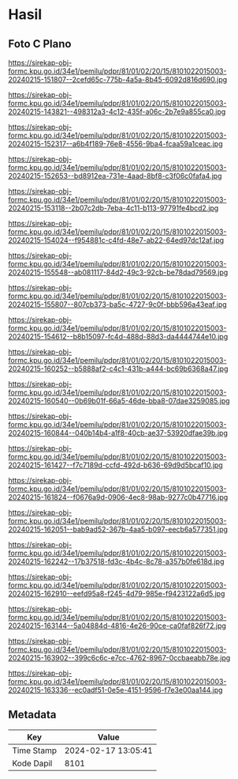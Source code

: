 # Hasil

## Foto C Plano

https://sirekap-obj-formc.kpu.go.id/34e1/pemilu/pdpr/81/01/02/20/15/8101022015003-20240215-151807--2cefd65c-775b-4a5a-8b45-6092d816d690.jpg

https://sirekap-obj-formc.kpu.go.id/34e1/pemilu/pdpr/81/01/02/20/15/8101022015003-20240215-143821--498312a3-4c12-435f-a06c-2b7e9a855ca0.jpg

https://sirekap-obj-formc.kpu.go.id/34e1/pemilu/pdpr/81/01/02/20/15/8101022015003-20240215-152317--a6b4f189-76e8-4556-9ba4-fcaa59a1ceac.jpg

https://sirekap-obj-formc.kpu.go.id/34e1/pemilu/pdpr/81/01/02/20/15/8101022015003-20240215-152653--bd8912ea-731e-4aad-8bf8-c3f06c0fafa4.jpg

https://sirekap-obj-formc.kpu.go.id/34e1/pemilu/pdpr/81/01/02/20/15/8101022015003-20240215-153118--2b07c2db-7eba-4c11-b113-97791fe4bcd2.jpg

https://sirekap-obj-formc.kpu.go.id/34e1/pemilu/pdpr/81/01/02/20/15/8101022015003-20240215-154024--f954881c-c4fd-48e7-ab22-64ed97dc12af.jpg

https://sirekap-obj-formc.kpu.go.id/34e1/pemilu/pdpr/81/01/02/20/15/8101022015003-20240215-155548--ab081117-84d2-49c3-92cb-be78dad79569.jpg

https://sirekap-obj-formc.kpu.go.id/34e1/pemilu/pdpr/81/01/02/20/15/8101022015003-20240215-155807--807cb373-ba5c-4727-9c0f-bbb596a43eaf.jpg

https://sirekap-obj-formc.kpu.go.id/34e1/pemilu/pdpr/81/01/02/20/15/8101022015003-20240215-154612--b8b15097-fc4d-488d-88d3-da4444744e10.jpg

https://sirekap-obj-formc.kpu.go.id/34e1/pemilu/pdpr/81/01/02/20/15/8101022015003-20240215-160252--b5888af2-c4c1-431b-a444-bc69b6368a47.jpg

https://sirekap-obj-formc.kpu.go.id/34e1/pemilu/pdpr/81/01/02/20/15/8101022015003-20240215-160540--0b69b01f-66a5-46de-bba8-07dae3259085.jpg

https://sirekap-obj-formc.kpu.go.id/34e1/pemilu/pdpr/81/01/02/20/15/8101022015003-20240215-160844--040b14b4-a1f8-40cb-ae37-53920dfae39b.jpg

https://sirekap-obj-formc.kpu.go.id/34e1/pemilu/pdpr/81/01/02/20/15/8101022015003-20240215-161427--f7c7189d-ccfd-492d-b636-69d9d5bcaf10.jpg

https://sirekap-obj-formc.kpu.go.id/34e1/pemilu/pdpr/81/01/02/20/15/8101022015003-20240215-161824--f0676a9d-0906-4ec8-98ab-9277c0b47716.jpg

https://sirekap-obj-formc.kpu.go.id/34e1/pemilu/pdpr/81/01/02/20/15/8101022015003-20240215-162051--bab9ad52-367b-4aa5-b097-eecb6a577351.jpg

https://sirekap-obj-formc.kpu.go.id/34e1/pemilu/pdpr/81/01/02/20/15/8101022015003-20240215-162242--17b37518-fd3c-4b4c-8c78-a357b0fe618d.jpg

https://sirekap-obj-formc.kpu.go.id/34e1/pemilu/pdpr/81/01/02/20/15/8101022015003-20240215-162910--eefd95a8-f245-4d79-985e-f9423122a6d5.jpg

https://sirekap-obj-formc.kpu.go.id/34e1/pemilu/pdpr/81/01/02/20/15/8101022015003-20240215-163144--5a04884d-4816-4e26-90ce-ca0faf826f72.jpg

https://sirekap-obj-formc.kpu.go.id/34e1/pemilu/pdpr/81/01/02/20/15/8101022015003-20240215-163902--399c6c6c-e7cc-4762-8967-0ccbaeabb78e.jpg

https://sirekap-obj-formc.kpu.go.id/34e1/pemilu/pdpr/81/01/02/20/15/8101022015003-20240215-163336--ec0adf51-0e5e-4151-9596-f7e3e00aa144.jpg


## Metadata

| Key        | Value               |
| ---------- | ------------------- |
| Time Stamp | 2024-02-17 13:05:41 |
| Kode Dapil | 8101                |



